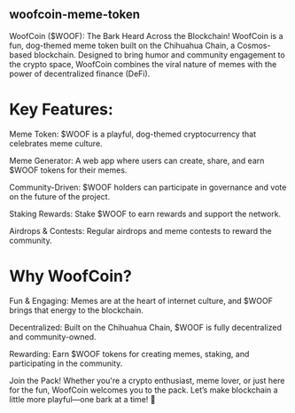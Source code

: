## woofcoin-meme-token
WoofCoin ($WOOF): The Bark Heard Across the Blockchain!
WoofCoin is a fun, dog-themed meme token built on the Chihuahua Chain, a Cosmos-based blockchain. Designed to bring humor and community engagement to the crypto space, WoofCoin combines the viral nature of memes with the power of decentralized finance (DeFi).

# Key Features:
Meme Token: $WOOF is a playful, dog-themed cryptocurrency that celebrates meme culture.

Meme Generator: A web app where users can create, share, and earn $WOOF tokens for their memes.

Community-Driven: $WOOF holders can participate in governance and vote on the future of the project.

Staking Rewards: Stake $WOOF to earn rewards and support the network.

Airdrops & Contests: Regular airdrops and meme contests to reward the community.

# Why WoofCoin?
Fun & Engaging: Memes are at the heart of internet culture, and $WOOF brings that energy to the blockchain.

Decentralized: Built on the Chihuahua Chain, $WOOF is fully decentralized and community-owned.

Rewarding: Earn $WOOF tokens for creating memes, staking, and participating in the community.

Join the Pack!
Whether you're a crypto enthusiast, meme lover, or just here for the fun, WoofCoin welcomes you to the pack. Let’s make blockchain a little more playful—one bark at a time! 🐾
